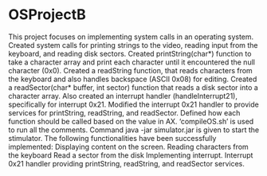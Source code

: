 # OSProjectB
This project focuses on implementing system calls in an operating system. Created system calls for printing strings to the video, reading input from the keyboard, and reading disk sectors. Created printString(char*)  function to take a character array and print each character until it encountered the null character (0x0). Created a readString function,  that reads characters from the keyboard and also handles backspace (ASCII 0x08) for editing. Created a readSector(char* buffer, int sector) function that reads a disk sector into a character array. Also created an interrupt handler (handleInterrupt21), specifically for interrupt 0x21. Modified the interrupt 0x21 handler to provide services for printString, readString, and readSector. Defined how each function should be called based on the value in AX.
‘compileOS.sh’ is used to run all the comments. Command java -jar simulator.jar is given to start the stimulator. 
The following functionalities have been successfully implemented:
Displaying content on the screen.
Reading characters from the keyboard
Read a sector from the disk
Implementing interrupt.
Interrupt 0x21 handler providing printString, readString, and readSector services.
